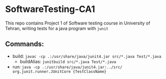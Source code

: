 # SoftwareTesting-CA1
 
This repo contains Project 1 of Software testing course in University of Tehran, writing tests for a java program with `junit` 


## Commands:

* build: `javac -cp .:/usr/share/java/junit4.jar src/*.java Test/*.java`
  * buildAlias: `junitbuild src/*.java Test/*.java`
* run: `java -cp .:/usr/share/java/junit4.jar:../src/ org.junit.runner.JUnitCore {TestClassName}`
